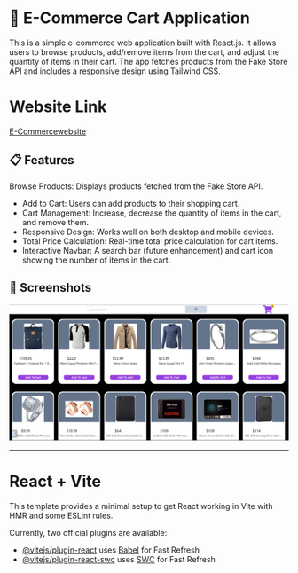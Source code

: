 # 🛒 E-Commerce Cart Application
This is a simple e-commerce web application built with React.js. It allows users to browse products, add/remove items from the cart, and adjust the quantity of items in their cart. The app fetches products from the Fake Store API and includes a responsive design using Tailwind CSS.

# Website Link
[E-Commercewebsite](https://e-commercewebsite-nine.vercel.app/)


## 📋 Features
Browse Products: Displays products fetched from the Fake Store API.
- Add to Cart: Users can add products to their shopping cart.
- Cart Management: Increase, decrease the quantity of items in the cart, and remove them.
- Responsive Design: Works well on both desktop and mobile devices.
- Total Price Calculation: Real-time total price calculation for cart items.
- Interactive Navbar: A search bar (future enhancement) and cart icon showing the number of items in the cart.


## 📸 Screenshots

![Screenshot Title](Screenshot.png)

---

# React + Vite

This template provides a minimal setup to get React working in Vite with HMR and some ESLint rules.

Currently, two official plugins are available:

- [@vitejs/plugin-react](https://github.com/vitejs/vite-plugin-react/blob/main/packages/plugin-react/README.md) uses [Babel](https://babeljs.io/) for Fast Refresh
- [@vitejs/plugin-react-swc](https://github.com/vitejs/vite-plugin-react-swc) uses [SWC](https://swc.rs/) for Fast Refresh
